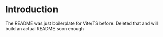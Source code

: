 # Introduction

The README was just boilerplate for Vite/TS before. Deleted that and will build an actual README soon enough
